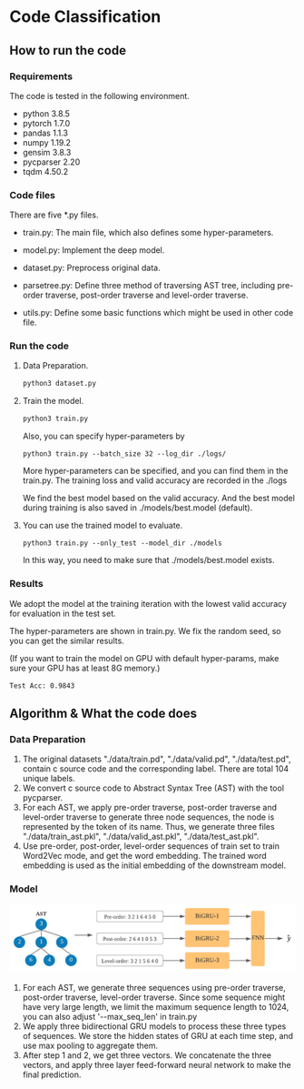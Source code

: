 # Code Classification

## How to run the code

### Requirements

The code is tested in the following environment.

* python 3.8.5
* pytorch 1.7.0
* pandas 1.1.3
* numpy 1.19.2
* gensim 3.8.3
* pycparser 2.20
* tqdm 4.50.2



### Code files

There are five *.py files.

* train.py: The main file, which also defines some hyper-parameters. 

* model.py: Implement the deep model. 

* dataset.py: Preprocess original data.

* parsetree.py: Define three method of traversing AST tree, including pre-order traverse, post-order traverse and level-order traverse.

* utils.py: Define some basic functions which might be used in other code file.

  

### Run the code

1. Data Preparation.

   ```python
   python3 dataset.py
   ```

2. Train the model.

   ```python
   python3 train.py
   ```

   Also, you can specify hyper-parameters by

   ```
   python3 train.py --batch_size 32 --log_dir ./logs/
   ```

   More hyper-parameters can be specified, and you can find them in the train.py. The training loss and valid accuracy are recorded in the ./logs
   
   We find the best model based on the valid accuracy. And the best model during training is also saved in ./models/best.model (default).
   
3. You can use the trained model to evaluate. 

   ```
   python3 train.py --only_test --model_dir ./models
   ```

   In this way, you need to make sure that ./models/best.model exists.



### Results

We adopt the model at the training iteration with the lowest valid accuracy for evaluation in the test set.

The hyper-parameters are shown in train.py. We fix the random seed, so you can get the similar results. 

(If you want to train the model on GPU with default hyper-params, make sure your GPU has at least 8G memory.)

```
Test Acc: 0.9843
```





## Algorithm & What the code does

### Data Preparation

1. The original datasets "./data/train.pd", "./data/valid.pd", "./data/test.pd", contain c source code and the corresponding label. There are total 104 unique labels.
2. We convert c source code to Abstract Syntax Tree (AST) with the tool pycparser. 
3. For each AST, we apply pre-order traverse, post-order traverse and level-order traverse to generate three node sequences, the node is represented by the token of its name. Thus, we generate three files "./data/train_ast.pkl", "./data/valid_ast.pkl", "./data/test_ast.pkl". 
4. Use pre-order, post-order, level-order sequences of train set to train Word2Vec mode, and get the word embedding. The trained word embedding is used as the initial embedding of the downstream model.



### Model

![](./img/model.png)

1. For each AST, we generate three sequences using pre-order traverse, post-order traverse, level-order traverse. Since some sequence might have very large length,  we limit the maximum sequence length to 1024, you can also adjust '--max_seq_len' in train.py
2. We apply three bidirectional GRU models to process these three types of sequences. We store the hidden states of GRU at each time step, and use max pooling to aggregate them.
3. After step 1 and 2, we get three vectors. We concatenate the three vectors, and apply three layer feed-forward neural network to make the final prediction.



























